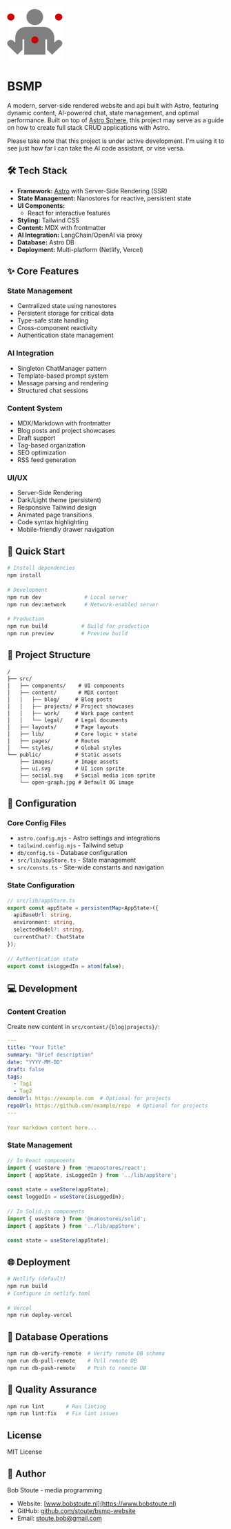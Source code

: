 ![BSMP Logo](public/images/logo@2x.png)

# BSMP

A modern, server-side rendered website and api built with Astro, featuring dynamic content, 
AI-powered chat, state management, and optimal performance. 
Built on top of [Astro Sphere](https://github.com/markhorn-dev/astro-sphere), this project may serve as a guide on how to create full stack CRUD applications with Astro.

Please take note that this project is under active development. 
I'm using it to see just how far I can take the AI code assistant, or vise versa. 


## 🛠 Tech Stack

- **Framework:** [Astro](https://astro.build) with Server-Side Rendering (SSR)
- **State Management:** Nanostores for reactive, persistent state
- **UI Components:** 
  - React for interactive features
- **Styling:** Tailwind CSS
- **Content:** MDX with frontmatter
- **AI Integration:** LangChain/OpenAI via proxy
- **Database:** Astro DB
- **Deployment:** Multi-platform (Netlify, Vercel)

## ✨ Core Features

### State Management
- Centralized state using nanostores
- Persistent storage for critical data
- Type-safe state handling
- Cross-component reactivity
- Authentication state management

### AI Integration
- Singleton ChatManager pattern
- Template-based prompt system
- Message parsing and rendering
- Structured chat sessions

### Content System
- MDX/Markdown with frontmatter
- Blog posts and project showcases
- Draft support
- Tag-based organization
- SEO optimization
- RSS feed generation

### UI/UX
- Server-Side Rendering
- Dark/Light theme (persistent)
- Responsive Tailwind design
- Animated page transitions
- Code syntax highlighting
- Mobile-friendly drawer navigation

## 🚀 Quick Start

```bash
# Install dependencies
npm install

# Development
npm run dev              # Local server
npm run dev:network      # Network-enabled server

# Production
npm run build           # Build for production
npm run preview         # Preview build
```

## 📁 Project Structure

```
/
├── src/
│   ├── components/    # UI components
│   ├── content/       # MDX content
│   │   ├── blog/     # Blog posts
│   │   ├── projects/ # Project showcases
│   │   ├── work/     # Work page content
│   │   └── legal/    # Legal documents
│   ├── layouts/      # Page layouts
│   ├── lib/          # Core logic + state
│   ├── pages/        # Routes
│   └── styles/       # Global styles
└── public/           # Static assets
    ├── images/       # Image assets
    ├── ui.svg        # UI icon sprite
    ├── social.svg    # Social media icon sprite
    └── open-graph.jpg # Default OG image
```

## 🔧 Configuration

### Core Config Files
- `astro.config.mjs` - Astro settings and integrations
- `tailwind.config.mjs` - Tailwind setup
- `db/config.ts` - Database configuration
- `src/lib/appStore.ts` - State management
- `src/consts.ts` - Site-wide constants and navigation

### State Configuration
```typescript
// src/lib/appStore.ts
export const appState = persistentMap<AppState>({
  apiBaseUrl: string,
  environment: string,
  selectedModel?: string,
  currentChat?: ChatState
});

// Authentication state
export const isLoggedIn = atom(false);
```

## 💻 Development

### Content Creation
Create new content in `src/content/{blog|projects}/`:

```yaml
---
title: "Your Title"
summary: "Brief description"
date: "YYYY-MM-DD"
draft: false
tags:
  - Tag1
  - Tag2
demoUrl: https://example.com  # Optional for projects
repoUrl: https://github.com/example/repo  # Optional for projects
---

Your markdown content here...
```

### State Management
```typescript
// In React components
import { useStore } from '@nanostores/react';
import { appState, isLoggedIn } from '../lib/appStore';

const state = useStore(appState);
const loggedIn = useStore(isLoggedIn);

// In Solid.js components
import { useStore } from '@nanostores/solid';
import { appState } from '../lib/appStore';

const state = useStore(appState);
```

## 🌐 Deployment

```bash
# Netlify (default)
npm run build
# Configure in netlify.toml

# Vercel
npm run deploy-vercel

```

## 🔄 Database Operations

```bash
npm run db-verify-remote  # Verify remote DB schema
npm run db-pull-remote    # Pull remote DB
npm run db-push-remote    # Push to remote DB
```

## 🧪 Quality Assurance

```bash
npm run lint       # Run linting
npm run lint:fix   # Fix lint issues
```

## License

MIT License

## 👤 Author

Bob Stoute - media programming
- Website: [www.bobstoute.nl](https://www.bobstoute.nl)
- GitHub: [github.com/stoute/bsmp-website](https://github.com/stoute/bsmp-website)
- Email: stoute.bob@gmail.com

